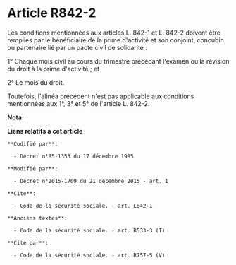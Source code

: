 # Article R842-2

Les conditions mentionnées aux articles L. 842-1 et L. 842-2 doivent être remplies par le bénéficiaire de la prime d'activité
et son conjoint, concubin ou partenaire lié par un pacte civil de solidarité : 

1° Chaque mois civil au cours du trimestre précédant l'examen ou la révision du droit à la prime d'activité ; et 

2° Le mois du droit. 

Toutefois, l'alinéa précédent n'est pas applicable aux conditions mentionnées aux 1°, 3° et 5° de l'article L. 842-2.

**Nota:**



**Liens relatifs à cet article**

	**Codifié par**:

	  - Décret n°85-1353 du 17 décembre 1985

	**Modifié par**:

	  - Décret n°2015-1709 du 21 décembre 2015 - art. 1

	**Cite**:

	  - Code de la sécurité sociale. - art. L842-1

	**Anciens textes**:

	  - Code de la sécurité sociale. - art. R533-3 (T)

	**Cité par**:

	  - Code de la sécurité sociale. - art. R757-5 (V)
